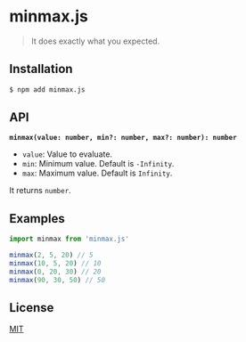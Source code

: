 # minmax.js

> It does exactly what you expected.

## Installation

```bash
$ npm add minmax.js
```

## API

**`minmax(value: number, min?: number, max?: number): number`**

- `value`: Value to evaluate.
- `min`: Minimum value. Default is `-Infinity`.
- `max`: Maximum value. Default is `Infinity`.

It returns `number`.

## Examples

```js
import minmax from 'minmax.js'

minmax(2, 5, 20) // 5
minmax(10, 5, 20) // 10
minmax(0, 20, 30) // 20
minmax(90, 30, 50) // 50
```

## License

[MIT](https://github.com/jhaemin/minmax.js/blob/main/LICENSE)

